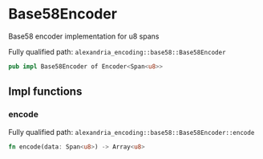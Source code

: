 # Base58Encoder

Base58 encoder implementation for u8 spans

Fully qualified path: `alexandria_encoding::base58::Base58Encoder`

```rust
pub impl Base58Encoder of Encoder<Span<u8>>
```

## Impl functions

### encode

Fully qualified path: `alexandria_encoding::base58::Base58Encoder::encode`

```rust
fn encode(data: Span<u8>) -> Array<u8>
```

